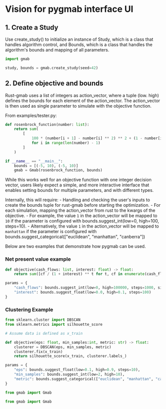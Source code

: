 # Vision for pygmab interface UI

## 1. Create a Study
Use create_study() to initialize an instance of Study, which is a class that handles algorithm
control, and Bounds, which is a class that handles the algorithm's bounds and mapping of all parameters.

```python
import gmab

study, bounds = gmab.create_study(seed=42)
```

## 2. Define objective and bounds
Rust-gmab uses a list of integers as action_vector, where a tuple (low. high) defines the bounds
for each element of the action_vector. The action_vector is then used as single parameter to simulate
with the objective function.

From examples/tester.py:

```python
def rosenbrock_function(number: list):
    return sum(
        [
            100 * (number[i + 1] - number[i] ** 2) ** 2 + (1 - number[i]) ** 2
            for i in range(len(number) - 1)
        ]
    )

if __name__ == "__main__":
    bounds = [(-5, 10), (-5, 10)]
    gmab = Gmab(rosenbrock_function, bounds)
```

While this works well for an objective function with one integer decision vector, users likely
expect a simple, and more interactive interface that enables setting bounds for multiple parameters,
and with different types.

Internally, this will require:
    - Handling and checking the user's inputs to create the bounds tuple for rust-gmab before
    starting the optimization.
    - For each simulation, mapping the action_vector from rust to the kwargs of the objective.
    - For example, the value `1` in the action_vector will be mapped to `10` if the parameter is
    configured with bounds.suggest_int(low=0, high=100, steps=10).
    - Alternatively, the value `1` in the action_vector will be mapped to `manhattan` if the
    parameter is configured with bounds.suggest_categorical(["euclidean", "manhattan", "canberra"])

Below are two examples that demonstrate how pygmab can be used.

### Net present value example

```python
def objective(cash_flows: list, interest: float) -> float:
    return sum([cf / (1 + interest) ** t for t, cf in enumerate(cash_flows)])

params = {
    "cash_flows": bounds.suggest_int(low=0, high=100000, steps=1000, size=3),
    "interest": bounds.suggest_float(low=0.0, high=0.1, steps=100)
}
```

### Clustering Example

```python
from sklearn.cluster import DBSCAN
from sklearn.metrics import silhouette_score

# Assume data is defined as x_train

def objective(eps: float, min_samples:int, metric: str) -> float:
    clusterer = DBSCAN(eps, min_samples, metric)
    clusterer.fix(x_train)
    return silhouette_score(x_train, clusterer.labels_)

params = {
    "eps": bounds.suggest_float(low=0.1, high=0.9, steps=10),
    "min_samples": bounds.suggest_int(low=2, high=10),
    "metric": bounds.suggest_categorical(["euclidean", "manhattan", "canberra"]),
}
```


```python
from gmab import Gmab

```
```python
from gmab import Gmab

```

